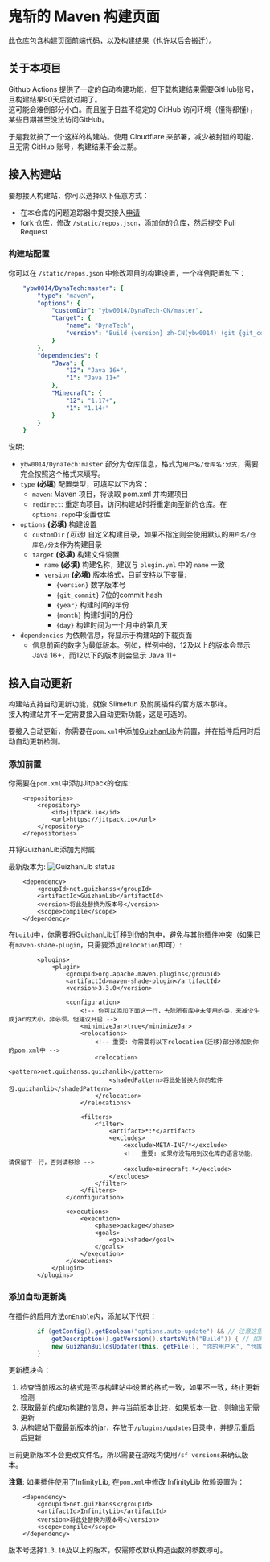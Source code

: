 # 鬼斩的 Maven 构建页面

此仓库包含构建页面前端代码，以及构建结果（也许以后会搬迁）。

## 关于本项目

Github Actions 提供了一定的自动构建功能，但下载构建结果需要GitHub账号，且构建结果90天后就过期了。  
这可能会难倒部分小白。而且鉴于日益不稳定的 GitHub 访问环境（懂得都懂），某些日期甚至没法访问GitHub。

于是我就搞了一个这样的构建站。使用 Cloudflare 来部署，减少被封锁的可能，且无需 GitHub 账号，构建结果不会过期。

## 接入构建站

要想接入构建站，你可以选择以下任意方式：

* 在本仓库的问题追踪器中提交接入[申请](https://github.com/ybw0014/maven-builds/issues)
* fork 仓库，修改 `/static/repos.json`，添加你的仓库，然后提交 Pull Request

### 构建站配置

你可以在 `/static/repos.json` 中修改项目的构建设置，一个样例配置如下：

```yaml
    "ybw0014/DynaTech:master": {
        "type": "maven",
        "options": {
            "customDir": "ybw0014/DynaTech-CN/master",
            "target": {
                "name": "DynaTech",
                "version": "Build {version} zh-CN(ybw0014) (git {git_commit})"
            }
        },
        "dependencies": {
            "Java": {
                "12": "Java 16+",
                "1": "Java 11+"
            },
            "Minecraft": {
                "12": "1.17+",
                "1": "1.14+"
            }
        }
    }
```

说明:

- `ybw0014/DynaTech:master` 部分为仓库信息，格式为`用户名/仓库名:分支`，需要完全按照这个格式来填写。
- `type` **(必填)** 配置类型，可填写以下内容：
    - `maven`: Maven 项目，将读取 pom.xml 并构建项目
    - `redirect`: 重定向项目，访问构建站时将重定向至新的仓库。在`options.repo`中设置仓库
- `options` **(必填)** 构建设置
    - `customDir` *(可选)* 自定义构建目录，如果不指定则会使用默认的`用户名/仓库名/分支`作为构建目录
    - `target` **(必填)** 构建文件设置
        - `name` **(必填)** 构建名称，建议与 `plugin.yml` 中的 `name` 一致
        - `version` **(必填)** 版本格式，目前支持以下变量:
            - `{version}` 数字版本号
            - `{git_commit}` 7位的commit hash
            - `{year}` 构建时间的年份
            - `{month}` 构建时间的月份
            - `{day}` 构建时间为一个月中的第几天
- `dependencies` 为依赖信息，将显示于构建站的下载页面
    - 信息前面的数字为最低版本。例如，样例中的，12及以上的版本会显示Java 16+，而12以下的版本则会显示 Java 11+


## 接入自动更新

构建站支持自动更新功能，就像 Slimefun 及附属插件的官方版本那样。  
接入构建站并不一定需要接入自动更新功能，这是可选的。  

要接入自动更新，你需要在`pom.xml`中添加[GuizhanLib](https://github.com/ybw0014/GuizhanLib)为前置，并在插件启用时启动自动更新检测。

### 添加前置

你需要在`pom.xml`中添加Jitpack的仓库:

```
    <repositories>
        <repository>
            <id>jitpack.io</id>
            <url>https://jitpack.io</url>
        </repository>
    </repositories>
```

并将GuizhanLib添加为附属:

最新版本为: ![GuizhanLib status](https://jitpack.io/v/net.guizhanss/GuizhanLib.svg)

```
    <dependency>
        <groupId>net.guizhanss</groupId>
        <artifactId>GuizhanLib</artifactId>
        <version>将此处替换为版本号</version>
        <scope>compile</scope>
    </dependency>
```

在`build`中，你需要将GuizhanLib迁移到你的包中，避免与其他插件冲突（如果已有`maven-shade-plugin`，只需要添加`relocation`即可）:

```
        <plugins>
            <plugin>
                <groupId>org.apache.maven.plugins</groupId>
                <artifactId>maven-shade-plugin</artifactId>
                <version>3.3.0</version>

                <configuration>
                    <!-- 你可以添加下面这一行，去除所有库中未使用的类，来减少生成jar的大小，非必须，但建议开启 -->
                    <minimizeJar>true</minimizeJar>
                    <relocations>
                        <!-- 重要: 你需要将以下relocation(迁移)部分添加到你的pom.xml中 -->
                        <relocation>
                            <pattern>net.guizhanss.guizhanlib</pattern>
                            <shadedPattern>将此处替换为你的软件包.guizhanlib</shadedPattern>
                        </relocation>
                    </relocations>

                    <filters>
                        <filter>
                            <artifact>*:*</artifact>
                            <excludes>
                                <exclude>META-INF/*</exclude>
                                <!-- 重要: 如果你没有用到汉化库的语言功能，请保留下一行，否则请移除 -->
                                <exclude>minecraft.*</exclude>
                            </excludes>
                        </filter>
                    </filters>
                </configuration>

                <executions>
                    <execution>
                        <phase>package</phase>
                        <goals>
                            <goal>shade</goal>
                        </goals>
                    </execution>
                </executions>
            </plugin>
        </plugins>
```

### 添加自动更新类

在插件的启用方法`onEnable`内，添加以下代码：

```java
        if (getConfig().getBoolean("options.auto-update") && // 注意这里，如果config.yml中直接是`auto-config`那就得把前面的`options.`去掉
            getDescription().getVersion().startsWith("Build")) { // 如果你修改了版本格式，按需修改。你也可以去除这一部分
            new GuizhanBuildsUpdater(this, getFile(), "你的用户名", "仓库名", "分支", false, "zh-CN").start(); // 必须修改
        }
```

更新模块会：

1. 检查当前版本的格式是否与构建站中设置的格式一致，如果不一致，终止更新检测
2. 获取最新的成功构建的信息，并与当前版本比较，如果版本一致，则输出无需更新
3. 从构建站下载最新版本的jar，存放于`/plugins/updates`目录中，并提示重启后更新

目前更新版本不会更改文件名，所以需要在游戏内使用`/sf versions`来确认版本。

**注意**: 如果插件使用了InfinityLib, 在`pom.xml`中修改 InfinityLib 依赖设置为：

```
    <dependency>
        <groupId>net.guizhanss</groupId>
        <artifactId>InfinityLib</artifactId>
        <version>将此处替换为版本号</version>
        <scope>compile</scope>
    </dependency>
```

版本号选择`1.3.10`及以上的版本，仅需修改默认构造函数的参数即可。
